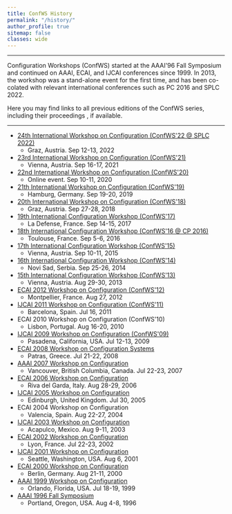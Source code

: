 ```yaml
---
title: ConfWS History
permalink: "/history/"
author_profile: true
sitemap: false
classes: wide
---
```


---
Configuration Workshops (ConfWS) started at the AAAI'96 Fall Symposium and continued on AAAI, ECAI, and IJCAI conferences since 1999.
In 2013, the workshop was a stand-alone event for the first time, and has been co-colated with relevant international conferences such as PC 2016 and SPLC 2022.

Here you may find links to all previous editions of the ConfWS series, including their proceedings <i class="fa fa-book"></i>, if available.

---

- [24th International Workshop on Configuration (ConfWS'22 @ SPLC 2022)](https://confws22.ist.tugraz.at/)
  - Graz, Austria. Sep 12-13, 2022 <a href="https://dl.acm.org/doi/proceedings/10.1145/3503229?tocHeading=heading9#heading9" title="Proceedings"><i class="fa fa-book"></i></a>
- [23rd International Workshop on Configuration (ConfWS'21)](https://confws21.ist.tugraz.at/)
  - Vienna, Austria. Sep 16-17, 2021 <a href="http://ceur-ws.org/Vol-2945/" title="Proceedings"><i class="fa fa-book"></i></a>
- [22nd International Workshop on Configuration (ConfWS'20)](http://confws20.ist.tugraz.at/ConfigurationWorkshop2020/)
  - Online event. Sep 10-11, 2020 <a href="https://www.eventhelpr.com/files/events/RqdLM1Pt/attachments/proceedings-cws-2020_JEqWr6vY.pdf" title="Proceedings"><i class="fa fa-book"></i></a>
- [21th International Workshop on Configuration (ConfWS'19)](https://confws19.hitec-hamburg.de/)
  - Hamburg, Germany. Sep 19-20, 2019 <a href="http://ceur-ws.org/Vol-2467/" title="Proceedings"><i class="fa fa-book"></i></a>
- [20th International Workshop on Configuration (ConfWS'18)](https://www.eventhelpr.com/event/h7K8dUz3vdCH87UR)
  - Graz, Austria. Sep 27-28, 2018 <a href="http://ceur-ws.org/Vol-2220/" title="Proceedings"><i class="fa fa-book"></i></a>
- [19th International Configuration Workshop (ConfWS'17)](https://www.ieseg.fr/events/19th-configuration-workshop/)
  - La Defense, France. Sep 14-15, 2017 <a href="https://www.ieseg.fr/wp-content/uploads/2017/01/Proceedgins_FinalV2.pdf" title="Proceedings"><i class="fa fa-book"></i></a>
- [18th International Configuration Workshop (ConfWS'16 @ CP 2016)](http://cp2016.a4cp.org/program/workshops/ws-config.html)
  - Toulouse, France. Sep 5-6, 2016 <a href="http://cp2016.a4cp.org/program/workshops/CWS-2016-Proceedings.pdf" title="Proceedings"><i class="fa fa-book"></i></a>
- [17th International Configuration Workshop (ConfWS'15)](https://blogs.helsinki.fi/confws-15/)
  - Vienna, Austria. Sep 10-11, 2015 <a href="http://ceur-ws.org/Vol-1453/" title="Proceedings"><i class="fa fa-book"></i></a>
- [16th International Configuration Workshop (ConfWS'14)](http://confws.ist.tugraz.at/ConfigurationWorkshop2014/)
  - Novi Sad, Serbia. Sep 25-26, 2014 <a href="http://ceur-ws.org/Vol-1220/" title="Proceedings"><i class="fa fa-book"></i></a>
- [15th International Configuration Workshop (ConfWS'13)](http://ws-config-2013.mines-albi.fr/)
  - Vienna, Austria. Aug 29-30, 2013 <a href="http://ceur-ws.org/Vol-1128/" title="Proceedings"><i class="fa fa-book"></i></a>
- [ECAI 2012 Workshop on Configuration (ConfWS'12)](https://www.lirmm.fr/ecai2012/)
  - Montpellier, France. Aug 27, 2012 <a href="http://ceur-ws.org/Vol-958/" title="Proceedings"><i class="fa fa-book"></i></a>
- [IJCAI 2011 Workshop on Configuration (ConfWS'11)](https://ls13-www.cs.tu-dortmund.de/homepage/confws11/index.shtml)
  - Barcelona, Spain. Jul 16, 2011 <a href="http://ceur-ws.org/Vol-755/" title="Proceedings"><i class="fa fa-book"></i></a>
- ECAI 2010 Workshop on Configuration (ConfWS'10)
  - Lisbon, Portugal. Aug 16-20, 2010 
- [IJCAI 2009 Workshop on Configuration (ConfWS'09)](https://www.ijcai.org/past/ijcai-09/)
  - Pasadena, California, USA. Jul 12-13, 2009 <a href="https://fileadmin.cs.lth.se/ai/Proceedings/configws09_proceedings.pdf" title="Proceedings"><i class="fa fa-book"></i></a>
- [ECAI 2008 Workshop on Configuration Systems](http://www.soberit.hut.fi/configws08/)
  - Patras, Greece. Jul 21-22, 2008 <a href="http://www.soberit.hut.fi/configws08/pages/WorkshopOnConfigurationSystemsECAI2008W12.pdf" title="Proceedings"><i class="fa fa-book"></i></a>
- [AAAI 2007 Workshop on Configuration](http://www.cs.ucc.ie/~osullb/aaai-config-ws-2007/)
  - Vancouver, British Columbia, Canada. Jul 22-23, 2007 <a href="https://aaai.org/Library/Workshops/ws07-03.php" title="Proceedings"><i class="fa fa-book"></i></a>
- [ECAI 2006 Workshop on Configuration](http://fmv.jku.at/ecai-config-ws-2006/)
  - Riva del Garda, Italy. Aug 28-29, 2006 <a href="http://fmv.jku.at/ecai-config-ws-2006/W16.pdf" title="Proceedings"><i class="fa fa-book"></i></a>
- [IJCAI 2005 Workshop on Configuration](https://www.ijcai.org/past/ijcai-05/)
  - Edinburgh, United Kingdom. Jul 30, 2005 <a href="https://web-ainf.aau.at/pub/jannach/files/Proceedings_ConfigurationWorkshop2004.pdf" title="Proceedings"><i class="fa fa-book"></i></a>
- ECAI 2004 Workshop on Configuration
  - Valencia, Spain. Aug 22-27, 2004
- [IJCAI 2003 Workshop on Configuration](https://www.ijcai.org/past/ijcai-03/1024/index.html)
  - Acapulco, Mexico. Aug 9-11, 2003
- [ECAI 2002 Workshop on Configuration](https://frontiersinai.com/ecai/ecai2002/)
  - Lyon, France. Jul 22-23, 2002 <a href="https://hal-mines-albi.archives-ouvertes.fr/hal-01920372/document" title="Proceedings"><i class="fa fa-book"></i></a>
- [IJCAI 2001 Workshop on Configuration](http://www.soberit.hut.fi/pdmg/IJCAI2001ConfWS/)
  - Seattle, Washington, USA. Aug 6, 2001 <a href="http://www.soberit.hut.fi/pdmg/IJCAI2001ConfWS/proceedings.htm" title="Proceedings"><i class="fa fa-book"></i></a>
- [ECAI 2000 Workshop on Configuration](https://frontiersinai.com/ecai/ecai2000/)
  - Berlin, Germany. Aug 21-11, 2000 <a href="http://www.soberit.hut.fi/pdmg/ECAI2000WS/Proceedings.pdf" title="Proceedings"><i class="fa fa-book"></i></a>
- [AAAI 1999 Workshop on Configuration](https://www.aaai.org/Conferences/AAAI/aaai99.php)
  - Orlando, Florida, USA. Jul 18-19, 1999 <a href="https://aaai.org/Library/Workshops/ws99-05.php" title="Proceedings"><i class="fa fa-book"></i></a>
- [AAAI 1996 Fall Symposium](https://aaai.org/Symposia/Fall/fss96.php)
  - Portland, Oregon, USA. Aug 4-8, 1996 <a href="https://aaai.org/Library/Symposia/Fall/fs96-03.php" title="Proceedings"><i class="fa fa-book"></i></a>

